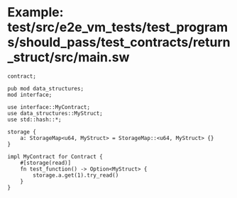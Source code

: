 # Example: test/src/e2e_vm_tests/test_programs/should_pass/test_contracts/return_struct/src/main.sw

```sway
contract;

pub mod data_structures;
mod interface;

use interface::MyContract;
use data_structures::MyStruct;
use std::hash::*;

storage {
    a: StorageMap<u64, MyStruct> = StorageMap::<u64, MyStruct> {}
}

impl MyContract for Contract {
    #[storage(read)]
    fn test_function() -> Option<MyStruct> {
        storage.a.get(1).try_read()
    }
}

```
